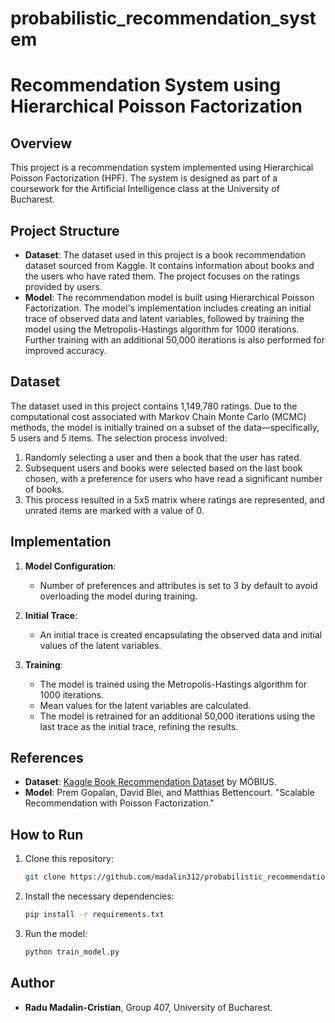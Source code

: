 # probabilistic_recommendation_system

# Recommendation System using Hierarchical Poisson Factorization

## Overview
This project is a recommendation system implemented using Hierarchical Poisson Factorization (HPF). The system is designed as part of a coursework for the Artificial Intelligence class at the University of Bucharest.

## Project Structure
- **Dataset**: The dataset used in this project is a book recommendation dataset sourced from Kaggle. It contains information about books and the users who have rated them. The project focuses on the ratings provided by users.
- **Model**: The recommendation model is built using Hierarchical Poisson Factorization. The model's implementation includes creating an initial trace of observed data and latent variables, followed by training the model using the Metropolis-Hastings algorithm for 1000 iterations. Further training with an additional 50,000 iterations is also performed for improved accuracy.

## Dataset
The dataset used in this project contains 1,149,780 ratings. Due to the computational cost associated with Markov Chain Monte Carlo (MCMC) methods, the model is initially trained on a subset of the data—specifically, 5 users and 5 items. The selection process involved:
1. Randomly selecting a user and then a book that the user has rated.
2. Subsequent users and books were selected based on the last book chosen, with a preference for users who have read a significant number of books.
3. This process resulted in a 5x5 matrix where ratings are represented, and unrated items are marked with a value of 0.

## Implementation
1. **Model Configuration**:
   - Number of preferences and attributes is set to 3 by default to avoid overloading the model during training.
   
2. **Initial Trace**:
   - An initial trace is created encapsulating the observed data and initial values of the latent variables.

3. **Training**:
   - The model is trained using the Metropolis-Hastings algorithm for 1000 iterations.
   - Mean values for the latent variables are calculated.
   - The model is retrained for an additional 50,000 iterations using the last trace as the initial trace, refining the results.

## References
- **Dataset**: [Kaggle Book Recommendation Dataset](https://www.kaggle.com/datasets/arashnic/bookrecommendation-dataset?resource=download) by MÖBIUS.
- **Model**: Prem Gopalan, David Blei, and Matthias Bettencourt. "Scalable Recommendation with Poisson Factorization."

## How to Run
1. Clone this repository:
    ```bash
    git clone https://github.com/madalin312/probabilistic_recommendation_system
    ```
2. Install the necessary dependencies:
    ```bash
    pip install -r requirements.txt
    ```
3. Run the model:
    ```bash
    python train_model.py
    ```

## Author
- **Radu Madalin-Cristian**, Group 407, University of Bucharest.


